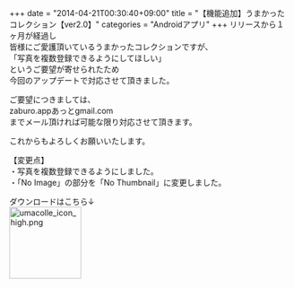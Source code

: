 +++
date = "2014-04-21T00:30:40+09:00"
title = "【機能追加】うまかったコレクション【ver2.0】"
categories = "Androidアプリ"
+++
リリースから１ヶ月が経過し  
皆様にご愛護頂いているうまかったコレクションですが、  
「写真を複数登録できるようにしてほしい」  
というご要望が寄せられたため  
今回のアップデートで対応させて頂きました。  
  
ご要望につきましては、  
zaburo.appあっとgmail.com  
までメール頂ければ可能な限り対応させて頂きます。  
  
これからもよろしくお願いいたします。  
  
【変更点】  
・写真を複数登録できるようにしました。  
・「No Image」の部分を「No Thumbnail」に変更しました。  
  
  
ダウンロードはこちら↓  
<a href="https://play.google.com/store/apps/details?id=com.fc2.blog.zaburoapp.mayrecipebook" target="_blank"><img src="/images/umacolle_icon_high.png" alt="umacolle_icon_high.png" border="0" width="128" height="128" /></a>